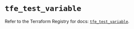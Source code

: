 # `tfe_test_variable`

Refer to the Terraform Registry for docs: [`tfe_test_variable`](https://registry.terraform.io/providers/hashicorp/tfe/0.64.0/docs/resources/test_variable).

